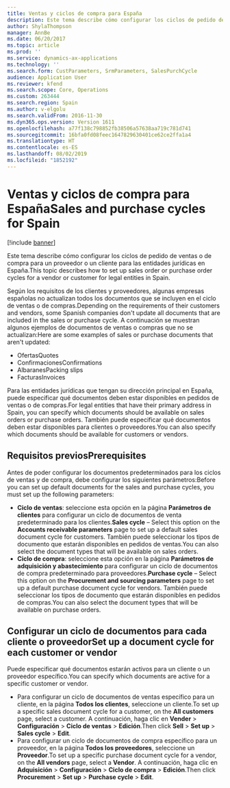 ```yaml
---
title: Ventas y ciclos de compra para España
description: Este tema describe cómo configurar los ciclos de pedido de ventas o de compra para un proveedor o un cliente para las entidades jurídicas en España.
author: ShylaThompson
manager: AnnBe
ms.date: 06/20/2017
ms.topic: article
ms.prod: ''
ms.service: dynamics-ax-applications
ms.technology: ''
ms.search.form: CustParameters, SrmParameters, SalesPurchCycle
audience: Application User
ms.reviewer: kfend
ms.search.scope: Core, Operations
ms.custom: 263444
ms.search.region: Spain
ms.author: v-elgolu
ms.search.validFrom: 2016-11-30
ms.dyn365.ops.version: Version 1611
ms.openlocfilehash: a77f138c798852fb38506a57638aa719c781d741
ms.sourcegitcommit: 16bfa0fd08feec1647829630401ce62ce2ffa1a4
ms.translationtype: HT
ms.contentlocale: es-ES
ms.lasthandoff: 08/02/2019
ms.locfileid: "1852192"
---
```

# <a name="sales-and-purchase-cycles-for-spain"></a><span data-ttu-id="5dda3-103">Ventas y ciclos de compra para España</span><span class="sxs-lookup"><span data-stu-id="5dda3-103">Sales and purchase cycles for Spain</span></span>

[!include [banner](../includes/banner.md)]

<span data-ttu-id="5dda3-104">Este tema describe cómo configurar los ciclos de pedido de ventas o de compra para un proveedor o un cliente para las entidades jurídicas en España.</span><span class="sxs-lookup"><span data-stu-id="5dda3-104">This topic describes how to set up sales order or purchase order cycles for a vendor or customer for legal entities in Spain.</span></span>  

<span data-ttu-id="5dda3-105">Según los requisitos de los clientes y proveedores, algunas empresas españolas no actualizan todos los documentos que se incluyen en el ciclo de ventas o de compras.</span><span class="sxs-lookup"><span data-stu-id="5dda3-105">Depending on the requirements of their customers and vendors, some Spanish companies don't update all documents that are included in the sales or purchase cycle.</span></span> <span data-ttu-id="5dda3-106">A continuación se muestran algunos ejemplos de documentos de ventas o compras que no se actualizan:</span><span class="sxs-lookup"><span data-stu-id="5dda3-106">Here are some examples of sales or purchase documents that aren't updated:</span></span>

-   <span data-ttu-id="5dda3-107">Ofertas</span><span class="sxs-lookup"><span data-stu-id="5dda3-107">Quotes</span></span>
-   <span data-ttu-id="5dda3-108">Confirmaciones</span><span class="sxs-lookup"><span data-stu-id="5dda3-108">Confirmations</span></span>
-   <span data-ttu-id="5dda3-109">Albaranes</span><span class="sxs-lookup"><span data-stu-id="5dda3-109">Packing slips</span></span>
-   <span data-ttu-id="5dda3-110">Facturas</span><span class="sxs-lookup"><span data-stu-id="5dda3-110">Invoices</span></span>

<span data-ttu-id="5dda3-111">Para las entidades jurídicas que tengan su dirección principal en España, puede especificar qué documentos deben estar disponibles en pedidos de ventas o de compras.</span><span class="sxs-lookup"><span data-stu-id="5dda3-111">For legal entities that have their primary address in Spain, you can specify which documents should be available on sales orders or purchase orders.</span></span> <span data-ttu-id="5dda3-112">También puede especificar qué documentos deben estar disponibles para clientes o proveedores.</span><span class="sxs-lookup"><span data-stu-id="5dda3-112">You can also specify which documents should be available for customers or vendors.</span></span>

## <a name="prerequisites"></a><span data-ttu-id="5dda3-113">Requisitos previos</span><span class="sxs-lookup"><span data-stu-id="5dda3-113">Prerequisites</span></span>
<span data-ttu-id="5dda3-114">Antes de poder configurar los documentos predeterminados para los ciclos de ventas y de compra, debe configurar los siguientes parámetros:</span><span class="sxs-lookup"><span data-stu-id="5dda3-114">Before you can set up default documents for the sales and purchase cycles, you must set up the following parameters:</span></span>

-   <span data-ttu-id="5dda3-115">**Ciclo de ventas**: seleccione esta opción en la página **Parámetros de clientes** para configurar un ciclo de documentos de venta predeterminado para los clientes.</span><span class="sxs-lookup"><span data-stu-id="5dda3-115">**Sales cycle** – Select this option on the **Accounts receivable parameters** page to set up a default sales document cycle for customers.</span></span> <span data-ttu-id="5dda3-116">También puede seleccionar los tipos de documento que estarán disponibles en pedidos de ventas.</span><span class="sxs-lookup"><span data-stu-id="5dda3-116">You can also select the document types that will be available on sales orders.</span></span>
-   <span data-ttu-id="5dda3-117">**Ciclo de compra**: seleccione esta opción en la página **Parámetros de adquisición y abastecimiento** para configurar un ciclo de documentos de compra predeterminado para proveedores.</span><span class="sxs-lookup"><span data-stu-id="5dda3-117">**Purchase cycle** – Select this option on the **Procurement and sourcing parameters** page to set up a default purchase document cycle for vendors.</span></span> <span data-ttu-id="5dda3-118">También puede seleccionar los tipos de documento que estarán disponibles en pedidos de compras.</span><span class="sxs-lookup"><span data-stu-id="5dda3-118">You can also select the document types that will be available on purchase orders.</span></span>

## <a name="set-up-a-document-cycle-for-each-customer-or-vendor"></a><span data-ttu-id="5dda3-119">Configurar un ciclo de documentos para cada cliente o proveedor</span><span class="sxs-lookup"><span data-stu-id="5dda3-119">Set up a document cycle for each customer or vendor</span></span>
<span data-ttu-id="5dda3-120">Puede especificar qué documentos estarán activos para un cliente o un proveedor específico.</span><span class="sxs-lookup"><span data-stu-id="5dda3-120">You can specify which documents are active for a specific customer or vendor.</span></span>

-   <span data-ttu-id="5dda3-121">Para configurar un ciclo de documentos de ventas específico para un cliente, en la página **Todos los clientes**, seleccione un cliente.</span><span class="sxs-lookup"><span data-stu-id="5dda3-121">To set up a specific sales document cycle for a customer, on the **All customers** page, select a customer.</span></span> <span data-ttu-id="5dda3-122">A continuación, haga clic en **Vender** &gt; **Configuración** &gt; **Ciclo de ventas** &gt; **Edición**.</span><span class="sxs-lookup"><span data-stu-id="5dda3-122">Then click **Sell** &gt; **Set up** &gt; **Sales cycle** &gt; **Edit**.</span></span>
-   <span data-ttu-id="5dda3-123">Para configurar un ciclo de documentos de compra específico para un proveedor, en la página **Todos los proveedores**, seleccione un **Proveedor**.</span><span class="sxs-lookup"><span data-stu-id="5dda3-123">To set up a specific purchase document cycle for a vendor, on the **All vendors** page, select a **Vendor**.</span></span> <span data-ttu-id="5dda3-124">A continuación, haga clic en **Adquisición** &gt; **Configuración** &gt; **Ciclo de compra** &gt; **Edición**.</span><span class="sxs-lookup"><span data-stu-id="5dda3-124">Then click **Procurement** &gt; **Set up** &gt; **Purchase cycle** &gt; **Edit**.</span></span>




